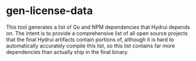 # gen-license-data

This tool generates a list of Go and NPM dependencies that Hydrui depends on. The intent is to provide a comprehensive list of all open source projects that the final Hydrui artifacts contain portions of, although it is hard to automatically accurately compile this list, so this list contains far more dependencies than actually ship in the final binary.
